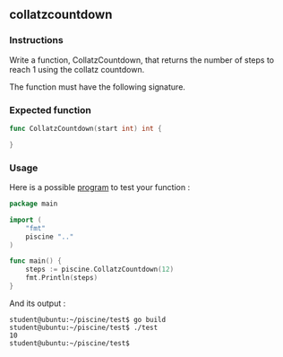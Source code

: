 ## collatzcountdown

### Instructions

Write a function, CollatzCountdown, that returns the number of steps to reach 1 using the collatz countdown.

The function must have the following signature.

### Expected function

```go
func CollatzCountdown(start int) int {

}
```

### Usage

Here is a possible [program](TODO-LINK) to test your function :

```go
package main

import (
	"fmt"
	piscine ".."
)

func main() {
	steps := piscine.CollatzCountdown(12)
	fmt.Println(steps)
}
```

And its output :

```console
student@ubuntu:~/piscine/test$ go build
student@ubuntu:~/piscine/test$ ./test
10
student@ubuntu:~/piscine/test$
```
